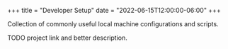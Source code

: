 +++
title = "Developer Setup"
date = "2022-06-15T12:00:00-06:00"
+++

Collection of commonly useful local machine configurations and scripts. 

TODO project link and better description.
